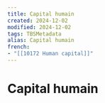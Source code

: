 ```yaml
---
title: Capital humain
created: 2024-12-02
modified: 2024-12-02
tags: TBSMetadata
alias: Capital humain
french:
- "[[10172 Human capital]]"
---
```

# Capital humain
